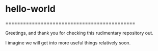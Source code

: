 # hello-world
============================================


Greetings, and thank you for checking this rudimentary repository out.

I imagine we will get into more useful things relatively soon.
